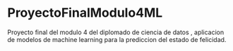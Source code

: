 # ProyectoFinalModulo4ML
Proyecto final del modulo 4 del diplomado de ciencia de datos , aplicacion de modelos de machine learning para la prediccion del estado de felicidad.
